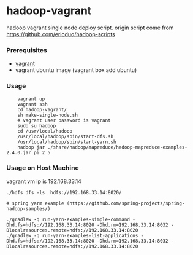 hadoop-vagrant
==============

hadoop vagrant single node deploy script.
origin script come from https://github.com/ericduq/hadoop-scripts

### Prerequisites
* [vagrant](http://www.vagrantup.com/) 
* vagrant ubuntu image (vagrant box add ubuntu) 

### Usage

		vagrant up
		vagrant ssh
		cd hadoop-vagrant/
		sh make-single-node.sh
		# vagrant user password is vagrant
		sudo su hadoop
		cd /usr/local/hadoop
		/usr/local/hadoop/sbin/start-dfs.sh
		/usr/local/hadoop/sbin/start-yarn.sh
		hadoop jar ./share/hadoop/mapreduce/hadoop-mapreduce-examples-2.4.0.jar pi 2 5

### Usage on Host Machine
vagrant vm ip is 192.168.33.14
	
	./hdfs dfs -ls  hdfs://192.168.33.14:8020/
	
	# spring yarm example (https://github.com/spring-projects/spring-hadoop-samples/)
	
	./gradlew -q run-yarn-examples-simple-command -Dhd.fs=hdfs://192.168.33.14:8020 -Dhd.rm=192.168.33.14:8032 -Dlocalresources.remote=hdfs://192.168.33.14:8020
	./gradlew -q run-yarn-examples-list-applications -Dhd.fs=hdfs://192.168.33.14:8020 -Dhd.rm=192.168.33.14:8032 -Dlocalresources.remote=hdfs://192.168.33.14:8020
